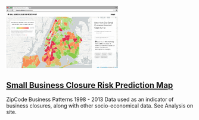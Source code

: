 <a href="http://livenlulu.github.io/riskestimator/"><img src="data/businessrisk.png" alt="linkk" style="width: 300px;"/></a>


## [Small Business Closure Risk Prediction Map](http://livenlulu.github.io/riskestimator/)

ZipCode Business Patterns 1998 - 2013 Data used as an indicator of business closures, along with other socio-economical data. See Analysis on site.